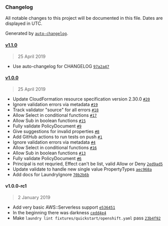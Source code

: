 ### Changelog

All notable changes to this project will be documented in this file. Dates are displayed in UTC.

Generated by [`auto-changelog`](https://github.com/CookPete/auto-changelog).

#### [v1.1.0](https://github.com/jpb/laundry/compare/v1.1.0...v1.1.0)

> 25 April 2019

- Use auto-changelog for CHANGELOG [`97a2a47`](https://github.com/jpb/laundry/commit/97a2a477602a1cbf33e6dfb42ead89f8689b2833)

#### [v1.0.0](https://github.com/jpb/laundry/compare/v1.0.0-rc1...v1.0.0)

> 25 April 2019

- Update CloudFormation resource specification version 2.30.0 [`#20`](https://github.com/jpb/laundry/pull/20)
- Ignore validation errors via metadata [`#19`](https://github.com/jpb/laundry/pull/19)
- Track validator "source" for all errors [`#18`](https://github.com/jpb/laundry/pull/18)
- Allow Select in conditional functions [`#17`](https://github.com/jpb/laundry/pull/17)
- Allow Sub in boolean functions [`#15`](https://github.com/jpb/laundry/pull/15)
- Fully validate PolicyDocument [`#9`](https://github.com/jpb/laundry/pull/9)
- Give suggestions for invalid properties [`#8`](https://github.com/jpb/laundry/pull/8)
- Add GitHub actions to run tests on push [`#1`](https://github.com/jpb/laundry/pull/1)
- Ignore validation errors via metadata [`#4`](https://github.com/jpb/laundry/issues/4)
- Allow Select in conditional functions [`#16`](https://github.com/jpb/laundry/issues/16)
- Allow Sub in boolean functions [`#13`](https://github.com/jpb/laundry/issues/13)
- Fully validate PolicyDocument [`#6`](https://github.com/jpb/laundry/issues/6)
- Principal is not requried, Effect can't be list, valid Allow or Deny [`2ed9ad5`](https://github.com/jpb/laundry/commit/2ed9ad54594b740e0986acb1ac3b4ff5f034994a)
- Update validate to handle new single value PropertyTypes [`aec968a`](https://github.com/jpb/laundry/commit/aec968a9f7ba689b48f5de3832ba721679206189)
- Add docs for LaundryIgnore [`70b2b6b`](https://github.com/jpb/laundry/commit/70b2b6bb2e924b51d662d30fcd8b34902e449a4f)

#### v1.0.0-rc1

> 2 January 2019

- Add very basic AWS::Serverless support [`e536451`](https://github.com/jpb/laundry/commit/e5364514311078833e9d51b7f74a04d7b917e10a)
- In the beginning there was darkness [`cedd4e4`](https://github.com/jpb/laundry/commit/cedd4e4840078a5143243ad84d252b256f377155)
- Make `laundry lint fixtures/quickstart/openshift.yaml` pass [`23b4f92`](https://github.com/jpb/laundry/commit/23b4f923b2c923d3eb901497a873bbe04eec049b)
